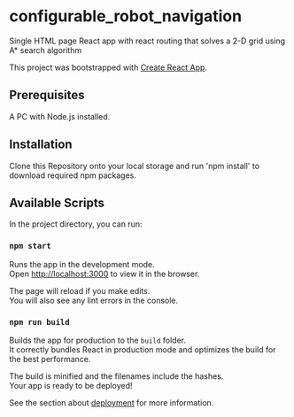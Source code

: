 # configurable_robot_navigation
Single HTML page React app with react routing that solves a 2-D grid using A* search algorithm

This project was bootstrapped with [Create React App](https://github.com/facebook/create-react-app).

## Prerequisites

A PC with Node.js installed.

## Installation

Clone this Repository onto your local storage and run 'npm install' to download required npm packages.

## Available Scripts

In the project directory, you can run:

### `npm start`

Runs the app in the development mode.<br />
Open [http://localhost:3000](http://localhost:3000) to view it in the browser.

The page will reload if you make edits.<br />
You will also see any lint errors in the console.

### `npm run build`

Builds the app for production to the `build` folder.<br />
It correctly bundles React in production mode and optimizes the build for the best performance.

The build is minified and the filenames include the hashes.<br />
Your app is ready to be deployed!

See the section about [deployment](https://facebook.github.io/create-react-app/docs/deployment) for more information.